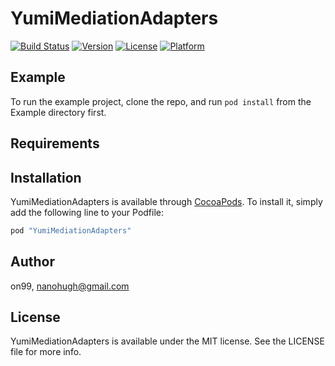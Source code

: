 # YumiMediationAdapters

[![Build Status](https://travis-ci.org/yumimobi/YumiMediationAdapters-iOS.svg?branch=master)](https://travis-ci.org/yumimobi/YumiMediationAdapters-iOS)
[![Version](https://img.shields.io/cocoapods/v/YumiMediationAdapters.svg?style=flat)](http://cocoapods.org/pods/YumiMediationAdapters)
[![License](https://img.shields.io/cocoapods/l/YumiMediationAdapters.svg?style=flat)](http://cocoapods.org/pods/YumiMediationAdapters)
[![Platform](https://img.shields.io/cocoapods/p/YumiMediationAdapters.svg?style=flat)](http://cocoapods.org/pods/YumiMediationAdapters)

## Example

To run the example project, clone the repo, and run `pod install` from the Example directory first.

## Requirements

## Installation

YumiMediationAdapters is available through [CocoaPods](http://cocoapods.org). To install
it, simply add the following line to your Podfile:

```ruby
pod "YumiMediationAdapters"
```

## Author

on99, nanohugh@gmail.com

## License

YumiMediationAdapters is available under the MIT license. See the LICENSE file for more info.

